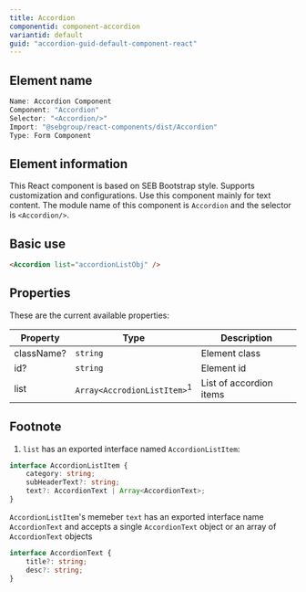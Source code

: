 ```yaml
---
title: Accordion
componentid: component-accordion
variantid: default
guid: "accordion-guid-default-component-react"
---
```


## Element name

```javascript
Name: Accordion Component
Component: "Accordion"
Selector: "<Accordion/>"
Import: "@sebgroup/react-components/dist/Accordion"
Type: Form Component
```

## Element information

This React component is based on SEB Bootstrap style. Supports customization and configurations. Use this component mainly for text content. The module name of this component is `Accordion` and the selector is `<Accordion/>`.

## Basic use

```html
<Accordion list="accordionListObj" />
```

## Properties

These are the current available properties:

| Property   | Type                                   | Description             |
| ---------- | -------------------------------------- | ----------------------- |
| className? | `string`                               | Element class           |
| id?        | `string`                               | Element id              |
| list       | `Array<AccrodionListItem>`<sup>1</sup> | List of accordion items |

## Footnote

1. `list` has an exported interface named `AccordionListItem`:

```typescript
interface AccordionListItem {
    category: string;
    subHeaderText?: string;
    text?: AccordionText | Array<AccordionText>;
}
```

`AccordionListItem`'s memeber `text` has an exported interface name `AccordionText` and accepts a single `AccordionText` object or an array of `AccordionText` objects

```typescript
interface AccordionText {
    title?: string;
    desc?: string;
}
```
